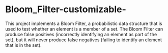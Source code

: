 # Bloom_Filter-customizable-
This project implements a Bloom Filter, a probabilistic data structure that is used to test whether an element is a member of a set. The Bloom Filter can produce false positives (incorrectly identifying an element as part of the set), but it will never produce false negatives (failing to identify an element that is in the set).
